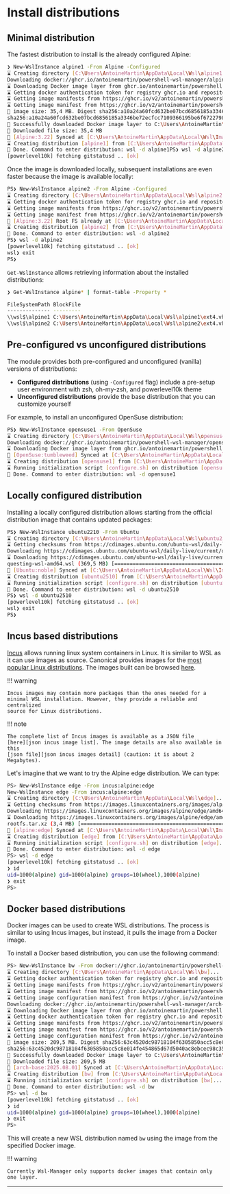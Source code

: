 # Install distributions

## Minimal distribution

The fastest distribution to install is the already configured Alpine:

```bash
❯ New-WslInstance alpine1 -From Alpine -Configured
⌛ Creating directory [C:\Users\AntoineMartin\AppData\Local\Wsl\alpine1]...
Downloading docker://ghcr.io/antoinemartin/powershell-wsl-manager/alpine#latest to C:\Users\AntoineMartin\AppData\Local\Wsl\Image\alpine.rootfs.tar.gz with filename alpine
⌛ Downloading Docker image layer from ghcr.io/antoinemartin/powershell-wsl-manager/alpine:latest...
⌛ Getting docker authentication token for registry ghcr.io and repository antoinemartin/powershell-wsl-manager/alpine...
⌛ Getting image manifests from https://ghcr.io/v2/antoinemartin/powershell-wsl-manager/alpine/manifests/latest...
⌛ Getting image manifest from https://ghcr.io/v2/antoinemartin/powershell-wsl-manager/alpine/manifests/sha256:ec906d1cb2f8917135a9d1d03dd2719e2ad09527e8d787434f0012688111920d...
👀 image size: 35,4 MB. Digest sha256:a10a24a60fcd632be07bcd6856185a3346be72ecfcc7109366195be6f6722798. Downloading...
sha256:a10a24a60fcd632be07bcd6856185a3346be72ecfcc7109366195be6f6722798 (35,4 MB) [=======================================================================================================================] 100%
🎉 Successfully downloaded Docker image layer to C:\Users\AntoineMartin\AppData\Local\Wsl\Image\alpine.rootfs.tar.gz.tmp
👀 Downloaded file size: 35,4 MB
🎉 [Alpine:3.22] Synced at [C:\Users\AntoineMartin\AppData\Local\Wsl\Image\alpine.rootfs.tar.gz].
⌛ Creating distribution [alpine1] from [C:\Users\AntoineMartin\AppData\Local\Wsl\Image\alpine.rootfs.tar.gz]...
🎉 Done. Command to enter distribution: wsl -d alpine1PS❯ wsl -d alpine2
[powerlevel10k] fetching gitstatusd .. [ok]
```

Once the image is downloaded locally, subsequent installations are even faster
because the image is available locally:

```bash
PS❯ New-WslInstance alpine2 -From Alpine -Configured
⌛ Creating directory [C:\Users\AntoineMartin\AppData\Local\Wsl\alpine2]...
⌛ Getting docker authentication token for registry ghcr.io and repository antoinemartin/powershell-wsl-manager/alpine...
⌛ Getting image manifests from https://ghcr.io/v2/antoinemartin/powershell-wsl-manager/alpine/manifests/latest...
⌛ Getting image manifest from https://ghcr.io/v2/antoinemartin/powershell-wsl-manager/alpine/manifests/sha256:ec906d1cb2f8917135a9d1d03dd2719e2ad09527e8d787434f0012688111920d...
👀 [Alpine:3.22] Root FS already at [C:\Users\AntoineMartin\AppData\Local\Wsl\Image\alpine.rootfs.tar.gz].
⌛ Creating distribution [alpine2] from [C:\Users\AntoineMartin\AppData\Local\Wsl\Image\alpine.rootfs.tar.gz]...
🎉 Done. Command to enter distribution: wsl -d alpine2
PS❯ wsl -d alpine2
[powerlevel10k] fetching gitstatusd .. [ok]
wsl❯ exit
PS❯
```

`Get-WslInstance` allows retrieving information about the installed
distributions:

```bash
❯ Get-WslInstance alpine* | format-table -Property *

FileSystemPath BlockFile                                                       Length Name      State Version Default Guid                                 BasePath
-------------- ---------                                                       ------ ----      ----- ------- ------- ----                                 --------
\\wsl$\alpine1 C:\Users\AntoineMartin\AppData\Local\Wsl\alpine1\ext4.vhdx   146800640 alpine1 Stopped       2   False 6c00c83f-bb99-4b6b-b2e6-53dca1c69b29 C:\Users\AntoineMartin\AppData\Local\Wsl\alpine1
\\wsl$\alpine2 C:\Users\AntoineMartin\AppData\Local\Wsl\alpine2\ext4.vhdx   146800640 alpine2 Stopped       2   False b54ef2b7-1ad8-46c2-9b3e-6ec3c6b5d147 C:\Users\AntoineMartin\AppData\Local\Wsl\alpine2
```

## Pre-configured vs unconfigured distributions

The module provides both pre-configured and unconfigured (vanilla) versions of
distributions:

-   **Configured distributions** (using `-Configured` flag) include a pre-setup
    user environment with zsh, oh-my-zsh, and powerlevel10k theme
-   **Unconfigured distributions** provide the base distribution that you can
    customize yourself

For example, to install an unconfigured OpenSuse distribution:

```bash
PS❯ New-WslInstance opensuse1 -From OpenSuse
⌛ Creating directory [C:\Users\AntoineMartin\AppData\Local\Wsl\opensuse1]...
Downloading docker://ghcr.io/antoinemartin/powershell-wsl-manager/opensuse-base#latest to C:\Users\AntoineMartin\AppData\Local\Wsl\Image\opensuse-base.rootfs.tar.gz with filename opensuse-base
⌛ Downloading Docker image layer from ghcr.io/antoinemartin/powershell-wsl-manager/opensuse-base:latest...
🎉 [OpenSuse:tumbleweed] Synced at [C:\Users\AntoineMartin\AppData\Local\Wsl\Image\opensuse-base.rootfs.tar.gz].
⌛ Creating distribution [opensuse1] from [C:\Users\AntoineMartin\AppData\Local\Wsl\Image\opensuse-base.rootfs.tar.gz]...
⌛ Running initialization script [configure.sh] on distribution [opensuse1]...
🎉 Done. Command to enter distribution: wsl -d opensuse1
```

## Locally configured distribution

Installing a locally configured distribution allows starting from the official
distribution image that contains updated packages:

```bash
PS❯ New-WslInstance ubuntu2210 -From Ubuntu
⌛ Creating directory [C:\Users\AntoineMartin\AppData\Local\Wsl\ubuntu2510]...
⌛ Getting checksums from https://cdimages.ubuntu.com/ubuntu-wsl/daily-live/current/SHA256SUMS...
Downloading https://cdimages.ubuntu.com/ubuntu-wsl/daily-live/current/questing-wsl-amd64.wsl to C:\Users\AntoineMartin\AppData\Local\Wsl\Image\ubuntu.rootfs.tar.gz with filename questing-wsl-amd64.wsl
⌛ Downloading https://cdimages.ubuntu.com/ubuntu-wsl/daily-live/current/questing-wsl-amd64.wsl...
questing-wsl-amd64.wsl (369,5 MB) [=======================================================================================================================================================================] 100%
🎉 [Ubuntu:noble] Synced at [C:\Users\AntoineMartin\AppData\Local\Wsl\Image\ubuntu.rootfs.tar.gz].
⌛ Creating distribution [ubuntu2510] from [C:\Users\AntoineMartin\AppData\Local\Wsl\Image\ubuntu.rootfs.tar.gz]...
⌛ Running initialization script [configure.sh] on distribution [ubuntu2510]...
🎉 Done. Command to enter distribution: wsl -d ubuntu2510
PS❯ wsl -d ubuntu2510
[powerlevel10k] fetching gitstatusd .. [ok]
wsl❯ exit
PS❯
```

## Incus based distributions

[Incus] allows running linux system containers in Linux. It is similar to WSL as
it can use images as source. Canonical provides images for the [most popular
Linux distributions][incus images]. The images built can be browsed
[here][incus image list].

!!! warning

    Incus images may contain more packages than the ones needed for a
    minimal WSL installation. However, they provide a reliable and centralized
    source for Linux distributions.

!!! note

    The complete list of Incus images is available as a JSON file
    [here][json incus image list]. The image details are also available in this
    [json file][json incus images detail] (caution: it is about 2 Megabytes).

Let's imagine that we want to try the Alpine edge distribution. We can type:

```bash
PS> New-WslInstance edge -From incus:alpine:edge
New-WslInstance edge -From incus:alpine:edge                             .
⌛ Creating directory [C:\Users\AntoineMartin\AppData\Local\Wsl\edge]...
⌛ Getting checksums from https://images.linuxcontainers.org/images/alpine/edge/amd64/default/20250808_13%3A00/SHA256SUMS...
Downloading https://images.linuxcontainers.org/images/alpine/edge/amd64/default/20250808_13%3A00/rootfs.tar.xz to C:\Users\AntoineMartin\AppData\Local\Wsl\Image\incus.alpine_edge.rootfs.tar.gz with filename rootfs.tar.xz
⌛ Downloading https://images.linuxcontainers.org/images/alpine/edge/amd64/default/20250808_13%3A00/rootfs.tar.xz...
rootfs.tar.xz (3,4 MB) [==================================================================================================================================================================================] 100%
🎉 [alpine:edge] Synced at [C:\Users\AntoineMartin\AppData\Local\Wsl\Image\incus.alpine_edge.rootfs.tar.gz].
⌛ Creating distribution [edge] from [C:\Users\AntoineMartin\AppData\Local\Wsl\Image\incus.alpine_edge.rootfs.tar.gz]...
⌛ Running initialization script [configure.sh] on distribution [edge]...
🎉 Done. Command to enter distribution: wsl -d edge
PS> wsl -d edge
[powerlevel10k] fetching gitstatusd .. [ok]
❯ id
uid=1000(alpine) gid=1000(alpine) groups=10(wheel),1000(alpine)
❯ exit
PS>
```

## Docker based distributions

Docker images can be used to create WSL distributions. The process is similar to
using Incus images, but instead, it pulls the image from a Docker image.

To install a Docker based distribution, you can use the following command:

```bash
PS> New-WslInstance bw -From docker://ghcr.io/antoinemartin/powershell-wsl-manager/arch-base#latest
⌛ Creating directory [C:\Users\AntoineMartin\AppData\Local\Wsl\bw]...
⌛ Getting docker authentication token for registry ghcr.io and repository antoinemartin/powershell-wsl-manager/arch-base...
⌛ Getting image manifests from https://ghcr.io/v2/antoinemartin/powershell-wsl-manager/arch-base/manifests/latest...
⌛ Getting image manifest from https://ghcr.io/v2/antoinemartin/powershell-wsl-manager/arch-base/manifests/sha256:6cb57ed1bcb10105054b1e301afa5cf8e067dc18e1946c5b5f421e8074acbb3d...
⌛ Getting image configuration manifest from https://ghcr.io/v2/antoinemartin/powershell-wsl-manager/arch-base/blobs/sha256:c56a57b923448c44cc6d7495bb276c3fc58131ff8203509cd8e2b9183d6ab598...
Downloading docker://ghcr.io/antoinemartin/powershell-wsl-manager/arch-base#latest to C:\Users\AntoineMartin\AppData\Local\Wsl\Image\arch-base.2025.08.01.rootfs.tar.gz with filename arch-base
⌛ Downloading Docker image layer from ghcr.io/antoinemartin/powershell-wsl-manager/arch-base:latest...
⌛ Getting docker authentication token for registry ghcr.io and repository antoinemartin/powershell-wsl-manager/arch-base...
⌛ Getting image manifests from https://ghcr.io/v2/antoinemartin/powershell-wsl-manager/arch-base/manifests/latest...
⌛ Getting image manifest from https://ghcr.io/v2/antoinemartin/powershell-wsl-manager/arch-base/manifests/sha256:6cb57ed1bcb10105054b1e301afa5cf8e067dc18e1946c5b5f421e8074acbb3d...
⌛ Getting image configuration manifest from https://ghcr.io/v2/antoinemartin/powershell-wsl-manager/arch-base/blobs/sha256:c56a57b923448c44cc6d7495bb276c3fc58131ff8203509cd8e2b9183d6ab598...
👀 image size: 209,5 MB. Digest sha256:63c4520dc98718104f6305850acc5c8e014fe454865d67d5040ac8ebcec98c35. Downloading...
sha256:63c4520dc98718104f6305850acc5c8e014fe454865d67d5040ac8ebcec98c35 (209,5 MB) [======================================================================================================================] 100%
🎉 Successfully downloaded Docker image layer to C:\Users\AntoineMartin\AppData\Local\Wsl\Image\arch-base.2025.08.01.rootfs.tar.gz.tmp
👀 Downloaded file size: 209,5 MB
🎉 [arch-base:2025.08.01] Synced at [C:\Users\AntoineMartin\AppData\Local\Wsl\Image\arch-base.2025.08.01.rootfs.tar.gz].
⌛ Creating distribution [bw] from [C:\Users\AntoineMartin\AppData\Local\Wsl\Image\arch-base.2025.08.01.rootfs.tar.gz]...
⌛ Running initialization script [configure.sh] on distribution [bw]...
🎉 Done. Command to enter distribution: wsl -d bw
PS> wsl -d bw
[powerlevel10k] fetching gitstatusd .. [ok]
❯ id
uid=1000(alpine) gid=1000(alpine) groups=10(wheel),1000(alpine)
❯ exit
PS>
```

This will create a new WSL distribution named `bw` using the image from the
specified Docker image.

!!! warning

    Currently Wsl-Manager only supports docker images that contain only one layer.

---

[incus images]: https://images.linuxcontainers.org/images
[incus image list]: https://images.linuxcontainers.org/images/
[incus]: https://linuxcontainers.org/
[json incus image list]:
    https://images.linuxcontainers.org/imagesstreams/v1/index.json
[json incus images detail]:
    https://images.linuxcontainers.org/imagesstreams/v1/images.json
